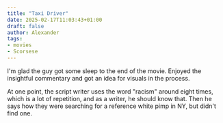```yaml
---
title: "Taxi Driver"
date: 2025-02-17T11:03:43+01:00
draft: false
author: Alexander
tags:
- movies
- Scorsese
---
```


I'm glad the guy got some sleep to the end of the movie.
Enjoyed the insightful commentary and got an idea for visuals in the process.

At one point, the script writer uses the word "racism" around eight times, which is a lot of repetition, and as a writer, he should know that.
Then he says how they were searching for a reference white pimp in NY, but didn't find one.
